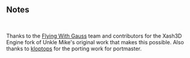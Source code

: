 ## Notes
<br/>

Thanks to the [Flying With Gauss](https://github.com/FWGS/xash3d-fwgs) team and contributors for the Xash3D Engine fork of Unkle Mike's original work that makes this possible.  Also thanks to [kloptops](https://github.com/kloptops/Portmaster-HalfLife) for the porting work for portmaster.
<br/>

